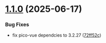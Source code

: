 # [1.1.0](https://github.com/thatzokay/smoll-vue/compare/v0.4.1...v1.1.0) (2025-06-17)

### Bug Fixes

- fix pico-vue dependcies to 3.2.27 ([72ff52c](https://github.com/thatzokay/smoll-vue/commit/72ff52cc479b9c6600104a74e826754294ad45d9))
